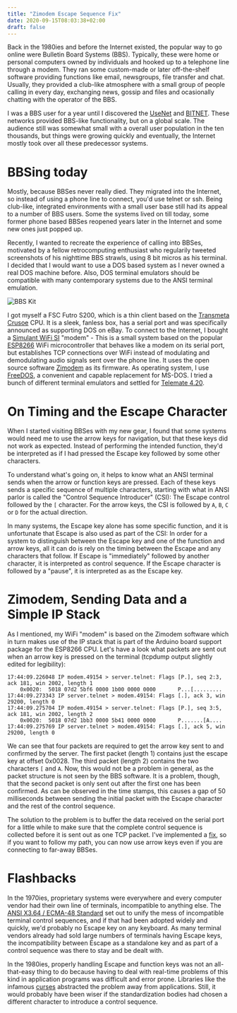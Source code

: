 ```yaml
---
title: "Zimodem Escape Sequence Fix"
date: 2020-09-15T08:03:38+02:00
draft: false
---
```


Back in the 1980ies and before the Internet existed, the popular way
to go online were Bulletin Board Systems (BBS).  Typically, these were
home or personal computers owned by individuals and hooked up to a
telephone line through a modem.  They ran some custom-made or later
off-the-shelf software providing functions like email, newsgroups,
file transfer and chat.  Usually, they provided a club-like atmosphere
with a small group of people calling in every day, exchanging news,
gossip and files and ocasionally chatting with the operator of the
BBS.

I was a BBS user for a year until I discovered the
[UseNet](https://en.wikipedia.org/wiki/Usenet) and
[BITNET](https://en.wikipedia.org/wiki/BITNET).  These networks
provided BBS-like functionality, but on a global scale.  The audience
still was somewhat small with a overall user population in the ten
thousands, but things were growing quickly and eventually, the
Internet mostly took over all these predecessor systems.

# BBSing today

Mostly, because BBSes never really died.  They migrated into the
Internet, so instead of using a phone line to connect, you'd use
telnet or ssh.  Being club-like, integrated environments with a small
user base still had its appeal to a number of BBS users.  Some the
systems lived on till today, some former phone based BBSes reopened
years later in the Internet and some new ones just popped up.

Recently, I wanted to recreate the experience of calling into BBSes,
motivated by a fellow retrocomputing enthusiast who regularily tweeted
screenshots of his nighttime BBS strawls, using 8 bit micros as his
terminal.  I decided that I would want to use a DOS based system as I
never owned a real DOS machine before.  Also, DOS terminal emulators
should be compatible with many contemporary systems due to the ANSI
terminal emulation.

![BBS Kit](/images/bbs-kit.jpg)

I got myself a FSC Futro S200, which is a thin client based on the
[Transmeta Crusoe](https://en.wikipedia.org/wiki/Transmeta_Crusoe)
CPU.  It is a sleek, fanless box, has a serial port and was
specifically announced as supporting DOS on eBay.  To connect to the
Internet, I bought a [Simulant WiFi
SI](https://www.simulant.uk/shop/retro-vintage-computer-wifi-modem-rs232-serial-hayes-compatible)
"modem" - This is a small system based on the popular
[ESP8266](https://en.wikipedia.org/wiki/ESP8266) WiFi microcontroller
that behaves like a modem on its serial port, but establishes TCP
connections over WiFi instead of modulating and demodulating audio
signals sent over the phone line.  It uses the open source software
[Zimodem](https://github.com/bozimmerman/Zimodem) as its firmware.  As
operating system, I use [FreeDOS](https://www.freedos.org/), a
convenient and capable replacement for MS-DOS.  I tried a bunch of
different terminal emulators and settled for [Telemate
4.20](https://vetusware.com/download/TELEMATE%204.20/?id=9090).

# On Timing and the Escape Character

When I started visiting BBSes with my new gear, I found that some
systems would need me to use the arrow keys for navigation, but that
these keys did not work as expected.  Instead of performing the
intended function, they'd be interpreted as if I had pressed the
Escape key followed by some other characters.

To understand what's going on, it helps to know what an ANSI terminal
sends when the arrow or function keys are pressed.  Each of these keys
sends a specific sequence of multiple characters, starting with what
in ANSI parlor is called the "Control Sequence Introducer" (CSI): The
Escape control followed by the `[` character.  For the arrow keys, the
CSI is followed by `A`, `B`, `C` or `D` for the actual direction.

In many systems, the Escape key alone has some specific function, and
it is unfortunate that Escape is also used as part of the CSI: In
order for a system to distinguish between the Escape key and one of
the function and arrow keys, all it can do is rely on the timing
between the Escape and any characters that follow.  If Escape is
"immediately" followed by another character, it is interpreted as
control sequence.  If the Escape character is followed by a "pause",
it is interpreted as as the Escape key.

# Zimodem, Sending Data and a Simple IP Stack

As I mentioned, my WiFi "modem" is based on the Zimodem software which
in turn makes use of the IP stack that is part of the Arduino board
support package for the ESP8266 CPU.  Let's have a look what packets
are sent out when an arrow key is pressed on the terminal (tcpdump
output slightly edited for legibility):

```
17:44:09.226048 IP modem.49154 > server.telnet: Flags [P.], seq 2:3, ack 181, win 2002, length 1
	0x0020:  5018 07d2 5bf6 0000 1b00 0000 0000       P...[.........
17:44:09.273343 IP server.telnet > modem.49154: Flags [.], ack 3, win 29200, length 0
17:44:09.275704 IP modem.49154 > server.telnet: Flags [P.], seq 3:5, ack 181, win 2002, length 2
	0x0020:  5018 07d2 1bb3 0000 5b41 0000 0000       P.......[A....
17:44:09.275769 IP server.telnet > modem.49154: Flags [.], ack 5, win 29200, length 0
```

We can see that four packets are required to get the arrow key sent to
and confirmed by the server.  The first packet (length 1) contains
just the escape key at offset 0x0028.  The third packet (length 2)
contains the two characters `[` and `A`.  Now, this would not be a
problem in general, as the packet structure is not seen by the BBS
software.  It is a problem, though, that the second packet is only
sent out after the first one has been confirmed.  As can be observed
in the time stamps, this causes a gap of 50 milliseconds between
sending the initial packet with the Escape character and the rest of
the control sequence.

The solution to the problem is to buffer the data received on the
serial port for a little while to make sure that the complete control
sequence is collected before it is sent out as one TCP packet.  I've
implemented a
[fix](https://github.com/hanshuebner/Zimodem/commit/8282794d7dc05ec9a90bde8d7728c97421ae6906),
so if you want to follow my path, you can now use arrow keys even if
you are connecting to far-away BBSes.

# Flashbacks

In the 1970ies, proprietary systems were everywhere and every computer
vendor had their own line of terminals, incompatible to anything else.
The [ANSI X3.64 / ECMA-48
Standard](http://www.ecma-international.org/publications/files/ECMA-ST/ECMA-48,%202nd%20Edition,%20August%201979.pdf)
set out to unify the mess of incompatible terminal control sequences,
and if that had been adopted widely and quickly, we'd probably no
Escape key on any keyboard.  As many terminal vendors already had sold
large numbers of terminals having Escape keys, the incompatibility
between Escape as a standalone key and as part of a control sequence
was there to stay and be dealt with.

In the 1980ies, properly handling Escape and function keys was not an
all-that-easy thing to do because having to deal with real-time
problems of this kind in application programs was difficult and error
prone.  Libraries like the infamous
[curses](https://en.wikipedia.org/wiki/Curses_(programming_library))
abstracted the problem away from applications.  Still, it would
probably have been wiser if the standardization bodies had chosen a
different character to introduce a control sequence.
